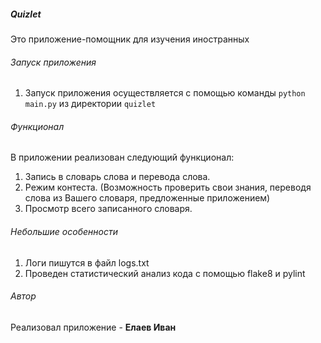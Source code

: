 ##### Quizlet
Это приложение-помощник для изучения иностранных

###### Запуск приложения
1. Запуск приложения осуществляется с помощью команды `python main.py` из директории `quizlet`

###### Функционал

В приложении реализован следующий функционал:
1. Запись в словарь слова и перевода слова.
2. Режим контеста. (Возможность проверить свои знания,
 переводя слова из Вашего словаря, предложенные приложением)
3. Просмотр всего записанного словаря.

###### Небольшие особенности

1. Логи пишутся в файл logs.txt
2. Проведен статистический анализ кода с помощью flake8 и pylint

###### Автор

Реализовал приложение - **Елаев Иван**